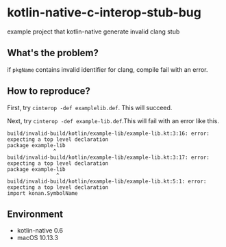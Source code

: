 # kotlin-native-c-interop-stub-bug
example project that kotlin-native generate invalid clang stub

## What's the problem?
if `pkgName` contains invalid identifier for clang, compile fail with an error.

## How to reproduce?
First, try `cinterop -def examplelib.def`. This will succeed.

Next, try `cinterop -def example-lib.def`.This will fail with an error like this. 

```
build/invalid-build/kotlin/example-lib/example-lib.kt:3:16: error: expecting a top level declaration
package example-lib
               ^
build/invalid-build/kotlin/example-lib/example-lib.kt:3:17: error: expecting a top level declaration
package example-lib
                ^
build/invalid-build/kotlin/example-lib/example-lib.kt:5:1: error: expecting a top level declaration
import konan.SymbolName
```

## Environment
- kotlin-native 0.6
- macOS 10.13.3
